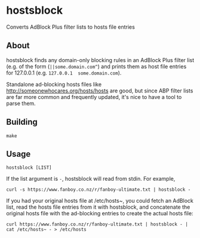 hostsblock
==========

Converts AdBlock Plus filter lists to hosts file entries

About
-----

hostsblock finds any domain-only blocking rules in an AdBlock Plus filter list
(e.g. of the form (`||some.domain.com^`) and prints them as host file entries
for 127.0.0.1 (e.g. `127.0.0.1	some.domain.com`).

Standalone ad-blocking hosts files like http://someonewhocares.org/hosts/hosts
are good, but since ABP filter lists are far more common and frequently updated,
it's nice to have a tool to parse them.

Building
--------

    make

Usage
-----

    hostsblock [LIST]

If the list argument is `-`, hostsblock will read from stdin. For example,

    curl -s https://www.fanboy.co.nz/r/fanboy-ultimate.txt | hostsblock -

If you had your original hosts file at /etc/hosts~, you could fetch an AdBlock
list, read the hosts file entries from it with hostsblock, and concatenate the
original hosts file with the ad-blocking entries to create the actual hosts
file:

    curl https://www.fanboy.co.nz/r/fanboy-ultimate.txt | hostsblock - | cat /etc/hosts~ - > /etc/hosts
